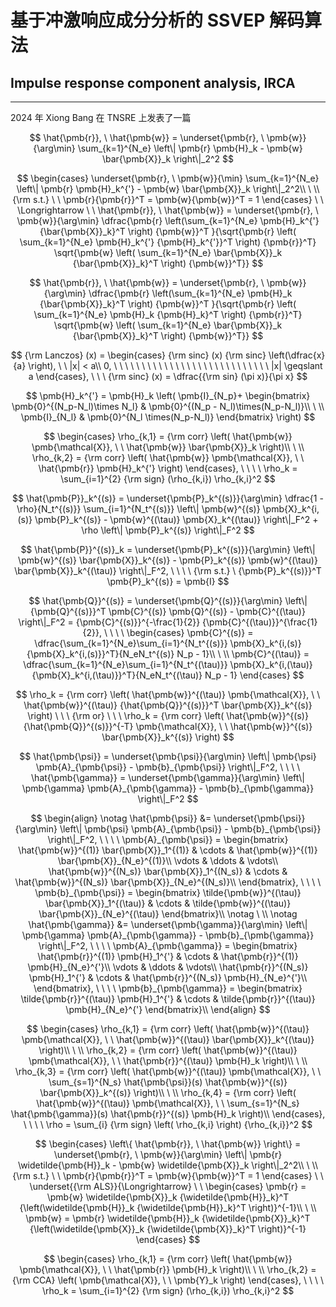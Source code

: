 # 基于冲激响应成分分析的 SSVEP 解码算法
## Impulse response component analysis, IRCA
***

2024 年 Xiong Bang 在 TNSRE 上发表了一篇

$$
\hat{\pmb{r}}, \ \hat{\pmb{w}} = \underset{\pmb{r}, \ \pmb{w}}{\arg\min} \sum_{k=1}^{N_e} \left\| \pmb{r} \pmb{H}_k - \pmb{w} \bar{\pmb{X}}_k \right\|_2^2
$$

$$
\begin{cases}
\underset{\pmb{r}, \ \pmb{w}}{\min} \sum_{k=1}^{N_e} \left\| \pmb{r} \pmb{H}_k^{'} - \pmb{w} \bar{\pmb{X}}_k \right\|_2^2\\
\ \\
{\rm s.t.} \ \ \pmb{r}{\pmb{r}}^T = \pmb{w}{\pmb{w}}^T = 1
\end{cases} \ \ \Longrightarrow \ \ \hat{\pmb{r}}, \ \hat{\pmb{w}} = \underset{\pmb{r}, \ \pmb{w}}{\arg\min} \dfrac{\pmb{r} \left(\sum_{k=1}^{N_e} \pmb{H}_k^{'} {\bar{\pmb{X}}_k}^T \right) {\pmb{w}}^T }{\sqrt{\pmb{r} \left( \sum_{k=1}^{N_e} \pmb{H}_k^{'} {\pmb{H}_k^{'}}^T \right) {\pmb{r}}^T} \sqrt{\pmb{w} \left( \sum_{k=1}^{N_e} \bar{\pmb{X}}_k {\bar{\pmb{X}}_k}^T \right) {\pmb{w}}^T}}
$$

$$
\hat{\pmb{r}}, \ \hat{\pmb{w}} = \underset{\pmb{r}, \ \pmb{w}}{\arg\min} \dfrac{\pmb{r} \left(\sum_{k=1}^{N_e} \pmb{H}_k {\bar{\pmb{X}}_k}^T \right) {\pmb{w}}^T }{\sqrt{\pmb{r} \left( \sum_{k=1}^{N_e} \pmb{H}_k {\pmb{H}_k}^T \right) {\pmb{r}}^T} \sqrt{\pmb{w} \left( \sum_{k=1}^{N_e} \bar{\pmb{X}}_k {\bar{\pmb{X}}_k}^T \right) {\pmb{w}}^T}}
$$

$$
{\rm Lanczos} (x) = \begin{cases}
{\rm sinc} (x) {\rm sinc} \left(\dfrac{x}{a} \right), \ \ |x| < a\\
0, \ \ \ \ \ \ \ \ \ \ \ \ \ \ \ \ \ \ \ \ \ \ \ \ \ \ \ \ |x| \geqslant a
\end{cases}, \ \ \ {\rm sinc} (x) = \dfrac{{\rm sin} (\pi x)}{\pi x}
$$

$$
\pmb{H}_k^{'} = \pmb{H}_k \left( \pmb{I}_{N_p}+
\begin{bmatrix}
\pmb{0}^{(N_p-N_l)\times N_l} & \pmb{0}^{(N_p - N_l)\times(N_p-N_l)}\\
\ \\
\pmb{I}_{N_l} & \pmb{0}^{N_l \times(N_p-N_l)}
\end{bmatrix} \right)
$$

$$
\begin{cases}
\rho_{k,1} = {\rm corr} \left( \hat{\pmb{w}} \pmb{\mathcal{X}}, \ \ \hat{\pmb{w}} \bar{\pmb{X}}_k \right)\\
\ \\
\rho_{k,2} = {\rm corr} \left( \hat{\pmb{w}} \pmb{\mathcal{X}}, \ \ \hat{\pmb{r}} \pmb{H}_k^{'} \right)
\end{cases}, \ \ \ \ \rho_k = \sum_{i=1}^{2} {\rm sign} (\rho_{k,i}) \rho_{k,i}^2
$$

$$
\hat{\pmb{P}}_k^{(s)} = \underset{\pmb{P}_k^{(s)}}{\arg\min} \dfrac{1 - \rho}{N_t^{(s)}} \sum_{i=1}^{N_t^{(s)}} \left\| \pmb{w}^{(s)} \pmb{X}_k^{i,(s)} \pmb{P}_k^{(s)} - \pmb{w}^{(\tau)} \pmb{X}_k^{(\tau)} \right\|_F^2 + \rho \left\| \pmb{P}_k^{(s)} \right\|_F^2
$$

$$
\hat{\pmb{P}}^{(s)}_k = \underset{\pmb{P}_k^{(s)}}{\arg\min} \left\| \pmb{w}^{(s)} \bar{\pmb{X}}_k^{(s)} - \pmb{P}_k^{(s)} \pmb{w}^{(\tau)} \bar{\pmb{X}}_k^{(\tau)} \right\|_F^2, \ \ \ \ {\rm s.t.} \ {\pmb{P}_k^{(s)}}^T \pmb{P}_k^{(s)} = \pmb{I}
$$

$$
\hat{\pmb{Q}}^{(s)} = \underset{\pmb{Q}^{(s)}}{\arg\min} \left\| {\pmb{Q}^{(s)}}^T \pmb{C}^{(s)} \pmb{Q}^{(s)} - \pmb{C}^{(\tau)} \right\|_F^2 = {\pmb{C}^{(s)}}^{-\frac{1}{2}} {\pmb{C}^{(\tau)}}^{\frac{1}{2}}, \ \ \ \ \begin{cases}
\pmb{C}^{(s)} = \dfrac{\sum_{k=1}^{N_e}\sum_{i=1}^{N_t^{(s)}} \pmb{X}_k^{i,(s)} {\pmb{X}_k^{i,(s)}}^T}{N_eN_t^{(s)} N_p - 1}\\
\ \\
\pmb{C}^{(\tau)} = \dfrac{\sum_{k=1}^{N_e}\sum_{i=1}^{N_t^{(\tau)}} \pmb{X}_k^{i,(\tau)} {\pmb{X}_k^{i,(\tau)}}^T}{N_eN_t^{(\tau)} N_p - 1}
\end{cases}
$$

$$
\rho_k = {\rm corr} \left( \hat{\pmb{w}}^{(\tau)} \pmb{\mathcal{X}}, \ \ \hat{\pmb{w}}^{(\tau)} {\hat{\pmb{Q}}^{(s)}}^T \bar{\pmb{X}}_k^{(s)} \right) \ \ \ {\rm or} \ \ \ \rho_k = {\rm corr} \left( \hat{\pmb{w}}^{(s)} {\hat{\pmb{Q}}^{(s)}}^{-T} \pmb{\mathcal{X}}, \ \ \hat{\pmb{w}}^{(s)} \bar{\pmb{X}}_k^{(s)} \right)
$$

$$
\hat{\pmb{\psi}} = \underset{\pmb{\psi}}{\arg\min} \left\| \pmb{\psi} \pmb{A}_{\pmb{\psi}} - \pmb{b}_{\pmb{\psi}} \right\|_F^2, \ \ \ \ \hat{\pmb{\gamma}} = \underset{\pmb{\gamma}}{\arg\min} \left\| \pmb{\gamma} \pmb{A}_{\pmb{\gamma}} - \pmb{b}_{\pmb{\gamma}} \right\|_F^2
$$

$$
\begin{align}
\notag \hat{\pmb{\psi}} &= \underset{\pmb{\psi}}{\arg\min} \left\| \pmb{\psi} \pmb{A}_{\pmb{\psi}} - \pmb{b}_{\pmb{\psi}} \right\|_F^2, \ \ \ \ \pmb{A}_{\pmb{\psi}} = \begin{bmatrix}
\hat{\pmb{w}}^{(1)} \bar{\pmb{X}}_1^{(1)} & \cdots & \hat{\pmb{w}}^{(1)} \bar{\pmb{X}}_{N_e}^{(1)}\\
\vdots & \ddots & \vdots\\
\hat{\pmb{w}}^{(N_s)} \bar{\pmb{X}}_1^{(N_s)} & \cdots & \hat{\pmb{w}}^{(N_s)} \bar{\pmb{X}}_{N_e}^{(N_s)}\\
\end{bmatrix}, \ \ \ \ \pmb{b}_{\pmb{\psi}} = \begin{bmatrix}
\tilde{\pmb{w}}^{(\tau)} \bar{\pmb{X}}_1^{(\tau)} & \cdots & \tilde{\pmb{w}}^{(\tau)} \bar{\pmb{X}}_{N_e}^{(\tau)}
\end{bmatrix}\\
\notag \ \\
\notag \hat{\pmb{\gamma}} &= \underset{\pmb{\gamma}}{\arg\min} \left\| \pmb{\gamma} \pmb{A}_{\pmb{\gamma}} - \pmb{b}_{\pmb{\gamma}} \right\|_F^2, \ \ \ \ \pmb{A}_{\pmb{\gamma}} = \begin{bmatrix}
\hat{\pmb{r}}^{(1)} \pmb{H}_1^{'} & \cdots & \hat{\pmb{r}}^{(1)} \pmb{H}_{N_e}^{'}\\
\vdots & \ddots & \vdots\\
\hat{\pmb{r}}^{(N_s)} \pmb{H}_1^{'} & \cdots & \hat{\pmb{r}}^{(N_s)} \pmb{H}_{N_e}^{'}\\
\end{bmatrix}, \ \ \ \ \pmb{b}_{\pmb{\gamma}} = \begin{bmatrix}
\tilde{\pmb{r}}^{(\tau)} \pmb{H}_1^{'} & \cdots & \tilde{\pmb{r}}^{(\tau)} \pmb{H}_{N_e}^{'}
\end{bmatrix}\\
\end{align}
$$

$$
\begin{cases}
\rho_{k,1} = {\rm corr} \left( \hat{\pmb{w}}^{(\tau)} \pmb{\mathcal{X}}, \ \ \hat{\pmb{w}}^{(\tau)} \bar{\pmb{X}}_k^{(\tau)} \right)\\
\ \\
\rho_{k,2} = {\rm corr} \left( \hat{\pmb{w}}^{(\tau)} \pmb{\mathcal{X}}, \ \ \hat{\pmb{r}}^{(\tau)} \pmb{H}_k \right)\\
\ \\
\rho_{k,3} = {\rm corr} \left( \hat{\pmb{w}}^{(\tau)} \pmb{\mathcal{X}}, \ \ \sum_{s=1}^{N_s} \hat{\pmb{\psi}}(s) \hat{\pmb{w}}^{(s)} \bar{\pmb{X}}_k^{(s)} \right)\\
\ \\
\rho_{k,4} = {\rm corr} \left( \hat{\pmb{w}}^{(\tau)} \pmb{\mathcal{X}}, \ \ \sum_{s=1}^{N_s} \hat{\pmb{\gamma}}(s) \hat{\pmb{r}}^{(s)} \pmb{H}_k \right)\\
\end{cases}, \ \ \ \ \rho = \sum_{i} {\rm sign} \left( \rho_{k,i} \right) {\rho_{k,i}}^2
$$



$$
\begin{cases}
\left\{ \hat{\pmb{r}}, \ \hat{\pmb{w}} \right\} = \underset{\pmb{r}, \ \pmb{w}}{\arg\min} \left\| \pmb{r} \widetilde{\pmb{H}}_k - \pmb{w} \widetilde{\pmb{X}}_k \right\|_2^2\\
\ \\
{\rm s.t.} \ \ \pmb{r}{\pmb{r}}^T = \pmb{w}{\pmb{w}}^T = 1
\end{cases} \ \ \underset{{\rm ALS}}{\Longrightarrow} \ \ \begin{cases}
\pmb{r} = \pmb{w} \widetilde{\pmb{X}}_k {\widetilde{\pmb{H}}_k}^T {\left(\widetilde{\pmb{H}}_k {\widetilde{\pmb{H}}_k}^T \right)}^{-1}\\
\ \\
\pmb{w} = \pmb{r} \widetilde{\pmb{H}}_k {\widetilde{\pmb{X}}_k}^T {\left(\widetilde{\pmb{X}}_k {\widetilde{\pmb{X}}_k}^T \right)}^{-1}
\end{cases}
$$

$$
\begin{cases}
\rho_{k,1} = {\rm corr} \left( \hat{\pmb{w}} \pmb{\mathcal{X}}, \ \ \hat{\pmb{r}} \pmb{H}_k \right)\\
\ \\
\rho_{k,2} = {\rm CCA} \left( \pmb{\mathcal{X}}, \ \ \pmb{Y}_k \right)
\end{cases}, \ \ \ \ \rho_k = \sum_{i=1}^{2} {\rm sign} (\rho_{k,i}) \rho_{k,i}^2
$$